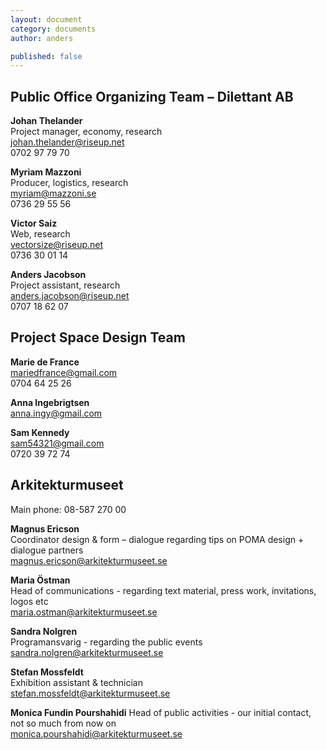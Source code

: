 ```yaml
---
layout: document  
category: documents   
author: anders

published: false
---
```


## Public Office Organizing Team – Dilettant AB

**Johan Thelander**  
Project manager, economy, research  
johan.thelander@riseup.net  
0702 97 79 70  

**Myriam Mazzoni**  
Producer, logistics, research  
myriam@mazzoni.se  
0736 29 55 56  

**Victor Saiz**  
Web, research  
vectorsize@riseup.net  
0736 30 01 14  

**Anders Jacobson**  
Project assistant, research  
anders.jacobson@riseup.net  
0707 18 62 07  

  
## Project Space Design Team

**Marie de France**  
mariedfrance@gmail.com  
0704 64 25 26  

**Anna Ingebrigtsen**  
anna.ingy@gmail.com  

**Sam Kennedy**  
sam54321@gmail.com  
0720 39 72 74  

## Arkitekturmuseet  

Main phone: 08-587 270 00  

**Magnus Ericson**  
Coordinator design & form – dialogue regarding tips on POMA design + dialogue partners  
magnus.ericson@arkitekturmuseet.se

**Maria Östman**  
Head of communications - regarding text material, press work, invitations, logos etc    
maria.ostman@arkitekturmuseet.se

**Sandra Nolgren**  
Programansvarig - regarding the public events  
sandra.nolgren@arkitekturmuseet.se 

**Stefan Mossfeldt**  
Exhibition assistant & technician  
stefan.mossfeldt@arkitekturmuseet.se 

**Monica Fundin Pourshahidi** 
Head of public activities - our initial contact, not so much from now on  
monica.pourshahidi@arkitekturmuseet.se